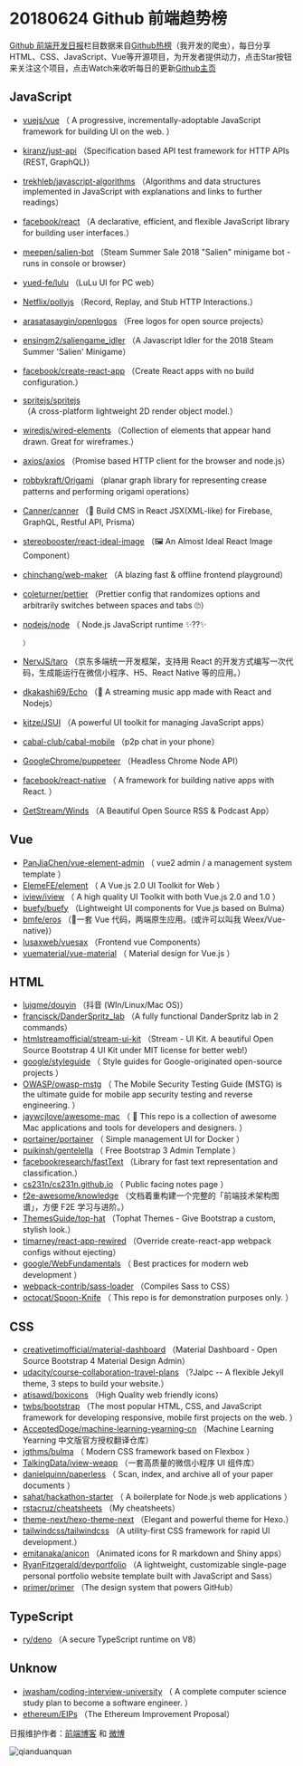 # 20180624 Github 前端趋势榜

[Github 前端开发日报](http://caibaojian.com/c/news)栏目数据来自[Github热榜](http://news.caibaojian.com/)（我开发的爬虫），每日分享HTML、CSS、JavaScript、Vue等开源项目，为开发者提供动力，点击Star按钮来关注这个项目，点击Watch来收听每日的更新[Github主页](https://github.com/kujian/githubTrending)
## JavaScript

* [vuejs/vue](https://github.com/vuejs/vue) （
        A progressive, incrementally-adoptable JavaScript framework for building UI on the web.
      ）
* [kiranz/just-api](https://github.com/kiranz/just-api) （Specification based API test framework for HTTP APIs (REST, GraphQL)）
* [trekhleb/javascript-algorithms](https://github.com/trekhleb/javascript-algorithms) （Algorithms and data structures implemented in JavaScript with explanations and links to further readings）
* [facebook/react](https://github.com/facebook/react) （A declarative, efficient, and flexible JavaScript library for building user interfaces.）
* [meepen/salien-bot](https://github.com/meepen/salien-bot) （Steam Summer Sale 2018 "Salien" minigame bot - runs in console or browser）
* [yued-fe/lulu](https://github.com/yued-fe/lulu) （LuLu UI for PC web）
* [Netflix/pollyjs](https://github.com/Netflix/pollyjs) （Record, Replay, and Stub HTTP Interactions.）
* [arasatasaygin/openlogos](https://github.com/arasatasaygin/openlogos) （Free logos for open source projects）
* [ensingm2/saliengame_idler](https://github.com/ensingm2/saliengame_idler) （A Javascript Idler for the 2018 Steam Summer 'Salien' Minigame）
* [facebook/create-react-app](https://github.com/facebook/create-react-app) （Create React apps with no build configuration.）
* [spritejs/spritejs](https://github.com/spritejs/spritejs) （A cross-platform lightweight 2D render object model.）
* [wiredjs/wired-elements](https://github.com/wiredjs/wired-elements) （Collection of elements that appear hand drawn. Great for wireframes.）
* [axios/axios](https://github.com/axios/axios) （Promise based HTTP client for the browser and node.js）
* [robbykraft/Origami](https://github.com/robbykraft/Origami) （planar graph library for representing crease patterns and performing origami operations）
* [Canner/canner](https://github.com/Canner/canner) （📡 Build CMS in React JSX(XML-like) for Firebase, GraphQL, Restful API, Prisma）
* [stereobooster/react-ideal-image](https://github.com/stereobooster/react-ideal-image) （🖼️ An Almost Ideal React Image Component）
* [chinchang/web-maker](https://github.com/chinchang/web-maker) （A blazing fast &amp; offline frontend playground）
* [coleturner/pettier](https://github.com/coleturner/pettier) （Prettier config that randomizes options and arbitrarily switches between spaces and tabs 🙄）
* [nodejs/node](https://github.com/nodejs/node) （
        Node.js JavaScript runtime ✨??✨

      ）
* [NervJS/taro](https://github.com/NervJS/taro) （京东多端统一开发框架，支持用 React 的开发方式编写一次代码，生成能运行在微信小程序、H5、React Native 等的应用。）
* [dkakashi69/Echo](https://github.com/dkakashi69/Echo) （🎵 A streaming music app made with React and Nodejs）
* [kitze/JSUI](https://github.com/kitze/JSUI) （A powerful UI toolkit for managing JavaScript apps）
* [cabal-club/cabal-mobile](https://github.com/cabal-club/cabal-mobile) （p2p chat in your phone）
* [GoogleChrome/puppeteer](https://github.com/GoogleChrome/puppeteer) （Headless Chrome Node API）
* [facebook/react-native](https://github.com/facebook/react) （
        A framework for building native apps with React.
      ）
* [GetStream/Winds](https://github.com/GetStream/Winds) （A Beautiful Open Source RSS &amp; Podcast App）

## Vue

* [PanJiaChen/vue-element-admin](https://github.com/PanJiaChen/vue-element-admin) （
        vue2 admin / a management system template
      ）
* [ElemeFE/element](https://github.com/ElemeFE/element) （
        A Vue.js 2.0 UI Toolkit for Web
      ）
* [iview/iview](https://github.com/iview/iview) （
        A high quality UI Toolkit with both Vue.js 2.0 and 1.0
      ）
* [buefy/buefy](https://github.com/buefy/buefy) （Lightweight UI components for Vue.js based on Bulma）
* [bmfe/eros](https://github.com/bmfe/eros) （📱一套 Vue 代码，两端原生应用。(或许可以叫我 Weex/Vue-native)）
* [lusaxweb/vuesax](https://github.com/lusaxweb/vuesax) （Frontend vue Components）
* [vuematerial/vue-material](https://github.com/vuematerial/vue-material) （
        Material design for Vue.js
      ）

## HTML

* [lujqme/douyin](https://github.com/lujqme/douyin) （抖音 (WIn/Linux/Mac OS)）
* [francisck/DanderSpritz_lab](https://github.com/francisck/DanderSpritz_lab) （A fully functional DanderSpritz lab in 2 commands）
* [htmlstreamofficial/stream-ui-kit](https://github.com/htmlstreamofficial/stream-ui-kit) （Stream - UI Kit. A beautiful Open Source Bootstrap 4 UI Kit under MIT license for better web!）
* [google/styleguide](https://github.com/google/styleguide) （
        Style guides for Google-originated open-source projects
      ）
* [OWASP/owasp-mstg](https://github.com/OWASP/owasp-mstg) （
         The Mobile Security Testing Guide (MSTG) is the ultimate guide for mobile app security testing and reverse engineering.
      ）
* [jaywcjlove/awesome-mac](https://github.com/jaywcjlove/awesome-mac) （
         This repo is a collection of awesome Mac applications and tools for developers and designers.
      ）
* [portainer/portainer](https://github.com/portainer/portainer) （
        Simple management UI for Docker
      ）
* [puikinsh/gentelella](https://github.com/puikinsh/gentelella) （
        Free Bootstrap 3 Admin Template
      ）
* [facebookresearch/fastText](https://github.com/facebookresearch/fastText) （Library for fast text representation and classification.）
* [cs231n/cs231n.github.io](https://github.com/cs231n/cs231n.github.io) （
        Public facing notes page
      ）
* [f2e-awesome/knowledge](https://github.com/f2e-awesome/knowledge) （文档着重构建一个完整的「前端技术架构图谱」，方便 F2E 学习与进阶。）
* [ThemesGuide/top-hat](https://github.com/ThemesGuide/top-hat) （Tophat Themes - Give Bootstrap a custom, stylish look.）
* [timarney/react-app-rewired](https://github.com/timarney/react-app-rewired) （Override create-react-app webpack configs without ejecting）
* [google/WebFundamentals](https://github.com/google/WebFundamentals) （
        Best practices for modern web development
      ）
* [webpack-contrib/sass-loader](https://github.com/webpack-contrib/sass-loader) （Compiles Sass to CSS）
* [octocat/Spoon-Knife](https://github.com/octocat/Spoon-Knife) （
        This repo is for demonstration purposes only.
      ）

## CSS

* [creativetimofficial/material-dashboard](https://github.com/creativetimofficial/material-dashboard) （Material Dashboard - Open Source Bootstrap 4 Material Design Admin）
* [udacity/course-collaboration-travel-plans](https://github.com/udacity/course-collaboration-travel-plans) （?Jalpc -- A flexible Jekyll theme, 3 steps to build your website.）
* [atisawd/boxicons](https://github.com/atisawd/boxicons) （High Quality web friendly icons）
* [twbs/bootstrap](https://github.com/twbs/bootstrap) （The most popular HTML, CSS, and JavaScript framework for developing responsive, mobile first projects on the web.
      ）
* [AcceptedDoge/machine-learning-yearning-cn](https://github.com/AcceptedDoge/machine-learning-yearning-cn) （Machine Learning Yearning 中文版官方授权翻译仓库）
* [jgthms/bulma](https://github.com/jgthms/bulma) （
        Modern CSS framework based on Flexbox
      ）
* [TalkingData/iview-weapp](https://github.com/TalkingData/iview-weapp) （一套高质量的微信小程序 UI 组件库）
* [danielquinn/paperless](https://github.com/danielquinn/paperless) （
        Scan, index, and archive all of your paper documents
      ）
* [sahat/hackathon-starter](https://github.com/sahat/hackathon-starter) （
        A boilerplate for Node.js web applications
      ）
* [rstacruz/cheatsheets](https://github.com/rstacruz/cheatsheets) （My cheatsheets）
* [theme-next/hexo-theme-next](https://github.com/theme-next/hexo-theme-next) （Elegant and powerful theme for Hexo.）
* [tailwindcss/tailwindcss](https://github.com/tailwindcss/tailwindcss) （A utility-first CSS framework for rapid UI development.）
* [emitanaka/anicon](https://github.com/emitanaka/anicon) （Animated icons for R markdown and Shiny apps）
* [RyanFitzgerald/devportfolio](https://github.com/RyanFitzgerald/devportfolio) （A lightweight, customizable single-page personal portfolio website template built with JavaScript and Sass）
* [primer/primer](https://github.com/primer/primer) （The design system that powers GitHub）

## TypeScript

* [ry/deno](https://github.com/ry/deno) （A secure TypeScript runtime on V8）

## Unknow

* [jwasham/coding-interview-university](https://github.com/jwasham/coding-interview-university) （
        A complete computer science study plan to become a software engineer.
      ）
* [ethereum/EIPs](https://github.com/ethereum/EIPs) （The Ethereum Improvement Proposal）


日报维护作者：[前端博客](http://caibaojian.com/) 和 [微博](http://caibaojian.com/go/weibo)

![qianduanquan](https://user-images.githubusercontent.com/3055447/38468989-651132ac-3b80-11e8-8e6b-15122322a9d7.png)